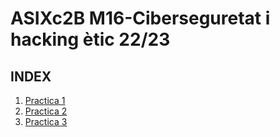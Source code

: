 # ASIXc2B M16-Ciberseguretat i hacking ètic 22/23

## INDEX

1. [Practica 1](Practica1.md)
2. [Practica 2](Practica2.md)
3. [Practica 3](Practica3.md)




